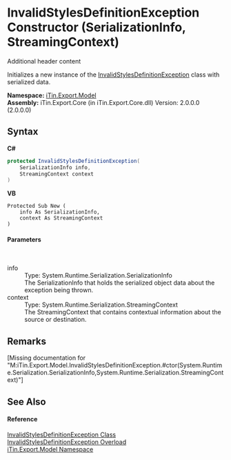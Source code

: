 # InvalidStylesDefinitionException Constructor (SerializationInfo, StreamingContext)
Additional header content 

Initializes a new instance of the <a href="T_iTin_Export_Model_InvalidStylesDefinitionException">InvalidStylesDefinitionException</a> class with serialized data.

**Namespace:**&nbsp;<a href="N_iTin_Export_Model">iTin.Export.Model</a><br />**Assembly:**&nbsp;iTin.Export.Core (in iTin.Export.Core.dll) Version: 2.0.0.0 (2.0.0.0)

## Syntax

**C#**<br />
``` C#
protected InvalidStylesDefinitionException(
	SerializationInfo info,
	StreamingContext context
)
```

**VB**<br />
``` VB
Protected Sub New ( 
	info As SerializationInfo,
	context As StreamingContext
)
```


#### Parameters
&nbsp;<dl><dt>info</dt><dd>Type: System.Runtime.Serialization.SerializationInfo<br />The SerializationInfo that holds the serialized object data about the exception being thrown.</dd><dt>context</dt><dd>Type: System.Runtime.Serialization.StreamingContext<br />The StreamingContext that contains contextual information about the source or destination.</dd></dl>

## Remarks
\[Missing <remarks> documentation for "M:iTin.Export.Model.InvalidStylesDefinitionException.#ctor(System.Runtime.Serialization.SerializationInfo,System.Runtime.Serialization.StreamingContext)"\]

## See Also


#### Reference
<a href="T_iTin_Export_Model_InvalidStylesDefinitionException">InvalidStylesDefinitionException Class</a><br /><a href="Overload_iTin_Export_Model_InvalidStylesDefinitionException__ctor">InvalidStylesDefinitionException Overload</a><br /><a href="N_iTin_Export_Model">iTin.Export.Model Namespace</a><br />